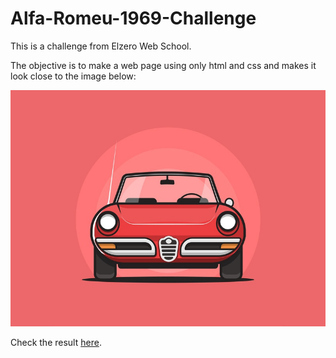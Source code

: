 # Alfa-Romeu-1969-Challenge

This is a challenge from Elzero Web School.

The objective is to make a web page using only html and css and makes it look close to the image below:

![alt text](https://github.com/OussamaAmireche/Alfa-Romeu-1969/blob/main/alpha-romeo-1969.jpg?raw=true)

Check the result [here](https://oussamaamireche.github.io/Alfa-Romeu-1969/).
